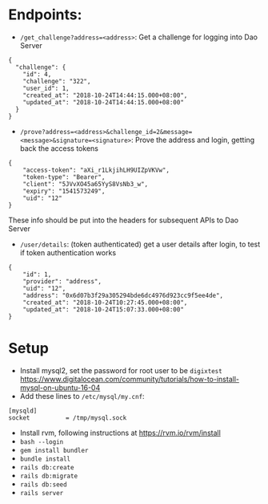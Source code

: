 # Endpoints:
* `/get_challenge?address=<address>`: Get a challenge for logging into Dao Server
```
{
  "challenge": {
    "id": 4,
    "challenge": "322",
    "user_id": 1,
    "created_at": "2018-10-24T14:44:15.000+08:00",
    "updated_at": "2018-10-24T14:44:15.000+08:00"
  }
}
```

* `/prove?address=<address>&challenge_id=2&message=<message>&signature=<signature>`: Prove the address and login, getting back the access tokens
```
{
    "access-token": "aXi_r1LkjihLH9UIZpVKVw",
    "token-type": "Bearer",
    "client": "5JVvXO45a65YyS8VsNb3_w",
    "expiry": "1541573249",
    "uid": "12"
}
```
These info should be put into the headers for subsequent APIs to Dao Server

* `/user/details`: (token authenticated) get a user details after login, to test if token authentication works
```
{
    "id": 1,
    "provider": "address",
    "uid": "12",
    "address": "0x6d07b3f29a305294bde6dc4976d923cc9f5ee4de",
    "created_at": "2018-10-24T10:27:45.000+08:00",
    "updated_at": "2018-10-24T15:07:33.000+08:00"
}
```


# Setup
* Install mysql2, set the password for root user to be `digixtest` https://www.digitalocean.com/community/tutorials/how-to-install-mysql-on-ubuntu-16-04
* Add these lines to `/etc/mysql/my.cnf`:
```
[mysqld]
socket          = /tmp/mysql.sock
```
* Install rvm, following instructions at https://rvm.io/rvm/install
* `bash --login`
* `gem install bundler`
* `bundle install`
* `rails db:create`
* `rails db:migrate`
* `rails db:seed`
* `rails server`
